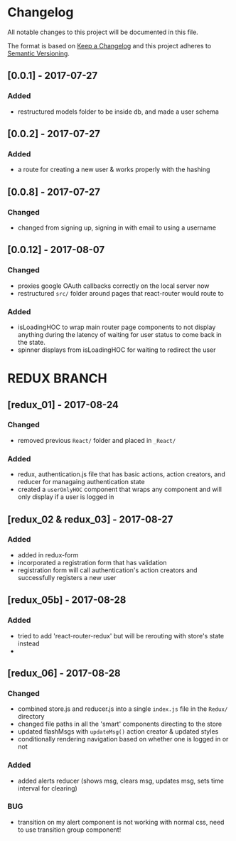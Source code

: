 # Changelog
All notable changes to this project will be documented in this file.

The format is based on [Keep a Changelog](http://keepachangelog.com/en/1.0.0/)
and this project adheres to [Semantic Versioning](http://semver.org/spec/v2.0.0.html).


## [0.0.1] - 2017-07-27
### Added
- restructured models folder to be inside db, and made a user schema

## [0.0.2] - 2017-07-27
### Added
- a route for creating a new user & works properly with the hashing


## [0.0.8] - 2017-07-27
### Changed
- changed from signing up, signing in with email to using a username

## [0.0.12] - 2017-08-07
### Changed
- proxies google OAuth callbacks correctly on the local server now
- restructured `src/` folder around pages that react-router would route to
### Added
- isLoadingHOC to wrap main router page components to not display anything during the latency of waiting for user status to come back in the state.
- spinner displays from isLoadingHOC for waiting to redirect the user

# REDUX BRANCH
## [redux_01] - 2017-08-24
### Changed
- removed previous `React/` folder and placed in `_React/`

### Added
- redux, authentication.js file that has basic actions, action creators, and reducer for managaing authentication state
- created a `userOnlyHOC` component that wraps any component and will only display if a user is logged in 

## [redux_02 & redux_03] - 2017-08-27
### Added
- added in redux-form
- incorporated a registration form that has validation
- registration form will call authentication's action creators and successfully registers a new user

## [redux_05b] - 2017-08-28
### Added
- tried to add 'react-router-redux' but will be rerouting with store's state instead
- 

## [redux_06] - 2017-08-28
### Changed
- combined store.js and reducer.js into a single `index.js` file in the `Redux/` directory
- changed file paths in all the 'smart' components directing to the store
- updated flashMsgs with `updateMsg()` action creator & updated styles
- conditionally rendering navigation based on whether one is logged in or not

### Added 
- added alerts reducer (shows msg, clears msg, updates msg, sets time interval for clearing)

### BUG
- transition on my alert component is not working with normal css, need to use transition group component!